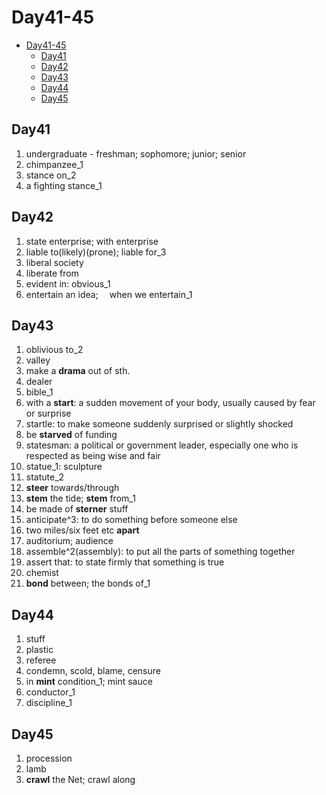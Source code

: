 # Day41-45

- [Day41-45](#day41-45)
  - [Day41](#day41)
  - [Day42](#day42)
  - [Day43](#day43)
  - [Day44](#day44)
  - [Day45](#day45)

## Day41

1. undergraduate - freshman; sophomore; junior; senior
2. chimpanzee_1
3. stance on_2
4. a fighting stance_1

## Day42

1. state enterprise; with enterprise
2. liable to(likely)(prone); liable for_3
3. liberal society
4. liberate from
5. evident in: obvious_1
6. entertain an idea;  when we entertain_1

## Day43

1. oblivious to_2
2. valley
3. make a **drama** out of sth.
4. dealer
5. bible_1
6. with a **start**: a sudden movement of your body, usually caused by fear or surprise
7. startle: to make someone suddenly surprised or slightly shocked
8. be **starved** of funding
9. statesman: a political or government leader, especially one who is respected as being wise and fair
10. statue_1: sculpture
11. statute_2
12. **steer** towards/through
13. **stem** the tide; **stem** from_1
14. be made of **sterner** stuff
15. anticipate^3: to do something before someone else
16. two miles/six feet etc **apart**
17. auditorium; audience
18. assemble^2(assembly): to put all the parts of something together
19. assert that: to state firmly that something is true
20. chemist
21. **bond** between; the bonds of_1

## Day44

1. stuff
2. plastic
3. referee
4. condemn, scold, blame, censure
5. in **mint** condition_1; mint sauce
6. conductor_1
7. discipline_1

## Day45

1. procession
2. lamb
3. **crawl** the Net; crawl along
